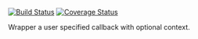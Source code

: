 [![Build Status](https://travis-ci.org/bigeasy/operation.svg?branch=master)](https://travis-ci.org/bigeasy/operation) [![Coverage Status](https://coveralls.io/repos/bigeasy/operation/badge.svg?branch=master&service=github)](https://coveralls.io/github/bigeasy/operation?branch=master)

Wrapper a user specified callback with optional context.
